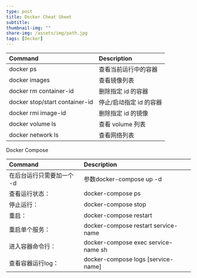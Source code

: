 ```yaml
---
type: post
title: Docker Cheat Sheet
subtitle: 
thumbnail-img: ""
share-img: /assets/img/path.jpg
tags: [Docker]
---
```

Command | Description
:--- | :---
docker ps | 查看当前运行中的容器
docker images | 查看镜像列表
docker rm container-id | 删除指定 id 的容器
docker stop/start container-id | 停止/启动指定 id 的容器
docker rmi image-id | 删除指定 id 的镜像
docker volume ls | 查看 volume 列表
docker network ls | 查看网络列表

Docker Compose

Command | Description
:--- | :---
在后台运行只需要加一个 -d | 参数docker-compose up -d
查看运行状态：| docker-compose ps
停止运行：| docker-compose stop
重启：| docker-compose restart
重启单个服务：| docker-compose restart service-name
进入容器命令行：| docker-compose exec service-name sh
查看容器运行log：| docker-compose logs [service-name]